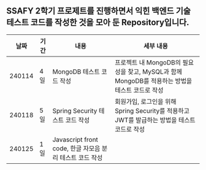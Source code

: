 ## SSAFY 2학기 프로제트를 진행하면서 익힌 백엔드 기술 테스트 코드를 작성한 것을 모아 둔 Repository입니다.

|날짜|기간|내용|세부 내용|
|------|---|---|-------|
|240114|4일|MongoDB 테스트 코드 작성|프로젝트 내 MongoDB의 필요성을 찾고, MySQL과 함께 MongoDB를 적용하는 방법을 테스트 코드로 작성|
|240118|5일|Spring Security 테스트 코드 작성|회원가입, 로그인을 위해 Spring Security를 적용하고 JWT를 발급하는 방법을 테스트 코드로 작성|
|240125|1일|Javascript front code, 한글 자모음 분리 테스트 코드 작성|